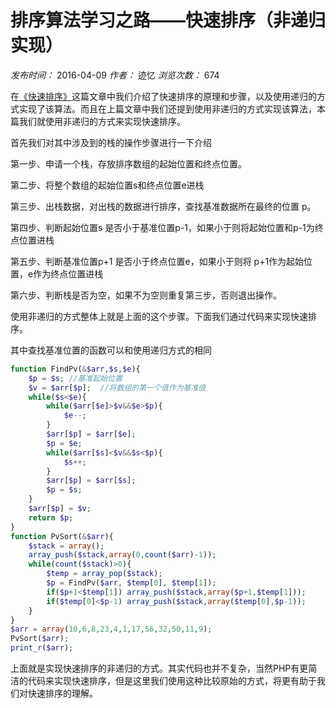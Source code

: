 # 排序算法学习之路——快速排序（非递归实现）

_发布时间：_ 2016-04-09 _作者：_ 迹忆 _浏览次数：_ 674

在[《快速排序》][0]这篇文章中我们介绍了快速排序的原理和步骤，以及使用递归的方式实现了该算法。而且在上篇文章中我们还提到使用非递归的方式实现该算法，本篇我们就使用非递归的方式来实现快速排序。

首先我们对其中涉及到的栈的操作步骤进行一下介绍

第一步、申请一个栈，存放排序数组的起始位置和终点位置。

第二步、将整个数组的起始位置s和终点位置e进栈

第三步、出栈数据，对出栈的数据进行排序，查找基准数据所在最终的位置 p。

第四步、判断起始位置s 是否小于基准位置p-1，如果小于则将起始位置和p-1为终点位置进栈

第五步、判断基准位置p+1 是否小于终点位置e，如果小于则将 p+1作为起始位置，e作为终点位置进栈

第六步、判断栈是否为空，如果不为空则重复第三步，否则退出操作。

使用非递归的方式整体上就是上面的这个步骤。下面我们通过代码来实现快速排序。

其中查找基准位置的函数可以和使用递归方式的相同

```php
function FindPv(&$arr,$s,$e){
    $p = $s; //基准起始位置
    $v = $arr[$p];  //将数组的第一个值作为基准值
    while($s<$e){
        while($arr[$e]>$v&&$e>$p){
            $e--;
        }
        $arr[$p] = $arr[$e];
        $p = $e;
        while($arr[$s]<$v&&$s<$p){
            $s++;
        }
        $arr[$p] = $arr[$s];
        $p = $s;
    }
    $arr[$p] = $v;
    return $p;
}
function PvSort(&$arr){
    $stack = array();
    array_push($stack,array(0,count($arr)-1));
    while(count($stack)>0){
        $temp = array_pop($stack);
        $p = FindPv($arr, $temp[0], $temp[1]);
        if($p+1<$temp[1]) array_push($stack,array($p+1,$temp[1]));
        if($temp[0]<$p-1) array_push($stack,array($temp[0],$p-1));
    }
}
$arr = array(10,6,8,23,4,1,17,56,32,50,11,9);
PvSort($arr);
print_r($arr);
```

上面就是实现快速排序的非递归的方式。其实代码也并不复杂，当然PHP有更简洁的代码来实现快速排序，但是这里我们使用这种比较原始的方式，将更有助于我们对快速排序的理解。

[0]: https://www.onmpw.com/tm/xwzj/algorithm_108.html